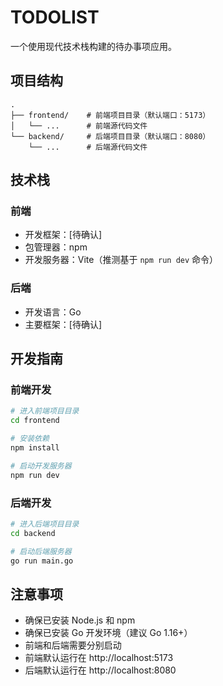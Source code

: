 # TODOLIST

一个使用现代技术栈构建的待办事项应用。

## 项目结构
```
.
├── frontend/    # 前端项目目录（默认端口：5173）
│   └── ...      # 前端源代码文件
└── backend/     # 后端项目目录（默认端口：8080）
    └── ...      # 后端源代码文件
```

## 技术栈

### 前端
- 开发框架：[待确认]
- 包管理器：npm
- 开发服务器：Vite（推测基于 `npm run dev` 命令）

### 后端
- 开发语言：Go
- 主要框架：[待确认]

## 开发指南

### 前端开发
```bash
# 进入前端项目目录
cd frontend

# 安装依赖
npm install

# 启动开发服务器
npm run dev
```

### 后端开发
```bash
# 进入后端项目目录
cd backend

# 启动后端服务器
go run main.go
```

## 注意事项
- 确保已安装 Node.js 和 npm
- 确保已安装 Go 开发环境（建议 Go 1.16+）
- 前端和后端需要分别启动
- 前端默认运行在 http://localhost:5173
- 后端默认运行在 http://localhost:8080
